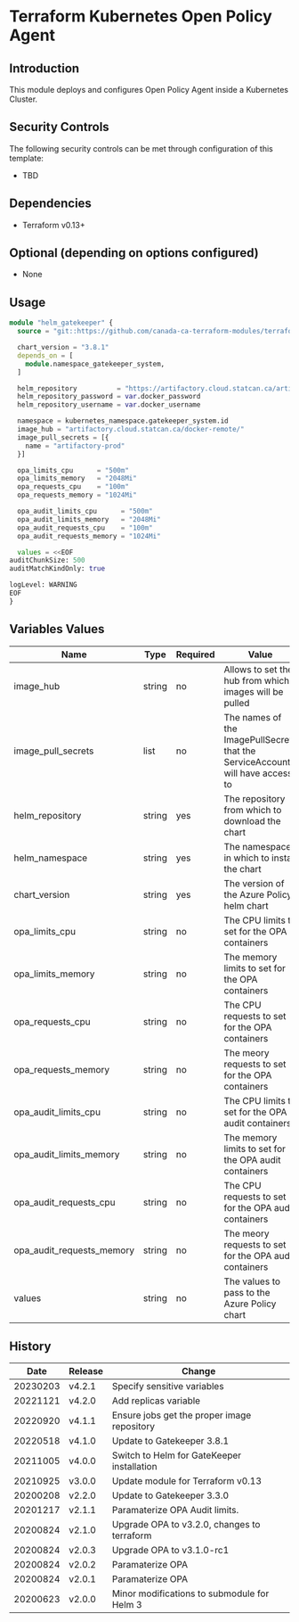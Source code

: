 # Terraform Kubernetes Open Policy Agent

## Introduction

This module deploys and configures Open Policy Agent inside a Kubernetes Cluster.

## Security Controls

The following security controls can be met through configuration of this template:

- TBD

## Dependencies

- Terraform v0.13+

## Optional (depending on options configured)

- None

## Usage

```terraform
module "helm_gatekeeper" {
  source = "git::https://github.com/canada-ca-terraform-modules/terraform-kubernetes-open-policy-agent.git?ref=v4.2.1"

  chart_version = "3.8.1"
  depends_on = [
    module.namespace_gatekeeper_system,
  ]

  helm_repository          = "https://artifactory.cloud.statcan.ca/artifactory/helm-opa-remote"
  helm_repository_password = var.docker_password
  helm_repository_username = var.docker_username

  namespace = kubernetes_namespace.gatekeeper_system.id
  image_hub = "artifactory.cloud.statcan.ca/docker-remote/"
  image_pull_secrets = [{
    name = "artifactory-prod"
  }]

  opa_limits_cpu      = "500m"
  opa_limits_memory   = "2048Mi"
  opa_requests_cpu    = "100m"
  opa_requests_memory = "1024Mi"

  opa_audit_limits_cpu      = "500m"
  opa_audit_limits_memory   = "2048Mi"
  opa_audit_requests_cpu    = "100m"
  opa_audit_requests_memory = "1024Mi"

  values = <<EOF
auditChunkSize: 500
auditMatchKindOnly: true

logLevel: WARNING
EOF
}
```

## Variables Values

| Name                      | Type   | Required | Value                                                                         |
| ------------------------- | ------ | -------- | ----------------------------------------------------------------------------- |
| image_hub                 | string | no       | Allows to set the hub from which images will be pulled                        |
| image_pull_secrets        | list   | no       | The names of the ImagePullSecrets that the ServiceAccount will have access to |
| helm_repository           | string | yes      | The repository from which to download the chart                               |
| helm_namespace            | string | yes      | The namespace in which to install the chart                                   |
| chart_version             | string | yes      | The version of the Azure Policy helm chart                                    |
| opa_limits_cpu            | string | no       | The CPU limits to set for the OPA containers                                  |
| opa_limits_memory         | string | no       | The memory limits to set for the OPA containers                               |
| opa_requests_cpu          | string | no       | The CPU requests to set for the OPA containers                                |
| opa_requests_memory       | string | no       | The meory requests to set for the OPA containers                              |
| opa_audit_limits_cpu      | string | no       | The CPU limits to set for the OPA audit containers                            |
| opa_audit_limits_memory   | string | no       | The memory limits to set for the OPA audit containers                         |
| opa_audit_requests_cpu    | string | no       | The CPU requests to set for the OPA audit containers                          |
| opa_audit_requests_memory | string | no       | The meory requests to set for the OPA audit containers                        |
| values                    | string | no       | The values to pass to the Azure Policy chart                                  |

## History

| Date     | Release | Change                                                       |
| -------- | ------- | ------------------------------------------------------------ |
| 20230203 | v4.2.1  | Specify sensitive variables                                  |
| 20221121 | v4.2.0  | Add replicas variable                                        |
| 20220920 | v4.1.1  | Ensure jobs get the proper image repository                  |
| 20220518 | v4.1.0  | Update to Gatekeeper 3.8.1                                   |
| 20211005 | v4.0.0  | Switch to Helm for GateKeeper installation                   |
| 20210925 | v3.0.0  | Update module for Terraform v0.13                            |
| 20200208 | v2.2.0  | Update to Gatekeeper 3.3.0                                   |
| 20201217 | v2.1.1  | Paramaterize OPA Audit limits.                               |
| 20200824 | v2.1.0  | Upgrade OPA to v3.2.0, changes to terraform                  |
| 20200824 | v2.0.3  | Upgrade OPA to v3.1.0-rc1                                    |
| 20200824 | v2.0.2  | Paramaterize OPA                                             |
| 20200824 | v2.0.1  | Paramaterize OPA                                             |
| 20200623 | v2.0.0  | Minor modifications to submodule for Helm 3                  |
